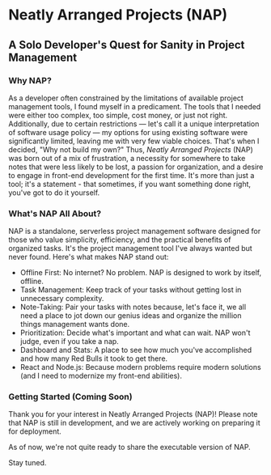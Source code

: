 # Neatly Arranged Projects (NAP)
## A Solo Developer's Quest for Sanity in Project Management
### Why NAP?

As a developer often constrained by the limitations of available project management tools, I found myself in a predicament. The tools that I needed were either too complex, too simple, cost money, or just not right. Additionally, due to certain restrictions — let's call it a unique interpretation of software usage policy — my options for using existing software were significantly limited, leaving me with very few viable choices. That's when I decided, "Why not build my own?" Thus, *Neatly Arranged Projects* (NAP) was born out of a mix of frustration, a necessity for somewhere to take notes that were less likely to be lost, a passion for organization, and a desire to engage in front-end development for the first time. It's more than just a tool; it's a statement - that sometimes, if you want something done right, you've got to do it yourself.

### What's NAP All About?

NAP is a standalone, serverless project management software designed for those who value simplicity, efficiency, and the practical benefits of organized tasks. It's the project management tool I've always wanted but never found. Here's what makes NAP stand out:

- Offline First: No internet? No problem. NAP is designed to work by itself, offline.
- Task Management: Keep track of your tasks without getting lost in unnecessary complexity.
- Note-Taking: Pair your tasks with notes because, let's face it, we all need a place to jot down our genius ideas and organize the million things management wants done.
- Prioritization: Decide what's important and what can wait. NAP won't judge, even if you take a nap.
- Dashboard and Stats: A place to see how much you've accomplished and how many Red Bulls it took to get there.
- React and Node.js: Because modern problems require modern solutions (and I need to modernize my front-end abilities).

### Getting Started (Coming Soon)

Thank you for your interest in Neatly Arranged Projects (NAP)! Please note that NAP is still in development, and we are actively working on preparing it for deployment.

As of now, we're not quite ready to share the executable version of NAP.

Stay tuned.

<!-- You're a few steps away from a more organized life: 

git clone https://github.com/[YourUsername]/NeatlyArrangedProjects.git -->

